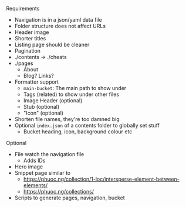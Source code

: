 Requirements
- Navigation is in a json/yaml data file
- Folder structure does not affect URLs
- Header image
- Shorter titles
- Listing page should be cleaner
- Pagination
- ./contents -> ./cheats
- ./pages
  - About
  - Blog? Links?
- Formatter support
  - `main-bucket`: The main path to show under
  - Tags (related) to show under other files
  - Image Header (optional)
  - Stub (optional)
  - "Icon" (optional)
- Shorten file names, they're too damned big
- Optional `index.json` of a contents folder to globally set stuff
  - Bucket heading, icon, background colour etc

Optional
- File watch the navigation file
  - Adds IDs
- Hero image
- Snippet page similar to
  - https://phuoc.ng/collection/1-loc/intersperse-element-between-elements/
  - https://phuoc.ng/collections/
- Scripts to generate pages, navigation, bucket

<!--
USEFUL LINKS

https://www.11ty.dev/docs/quicktips/local-plugin/

https://polyglot-tech-blog.netlify.app/en/
https://jenil.github.io/chota/
https://github.com/jeremydaly/eleventy-tailwind-template


## Plugins
https://www.npmjs.com/package/eleventy-plugin-atlasicons
https://www.npmjs.com/package/eleventy-plugin-i18n
https://www.npmjs.com/package/eleventy-multisite
https://www.npmjs.com/package/eleventy-plugin-unified
https://www.npmjs.com/package/eleventy-plugin-sharp
https://www.npmjs.com/package/eleventy-plugin-babel
https://www.npmjs.com/package/eleventy-plugin-post-stats
https://www.npmjs.com/package/@resoc/eleventy-plugin-social-image
https://www.npmjs.com/package/eleventy-plugin-markdown-shortcode
https://www.npmjs.com/package/eleventy-plugin-code-style-hooks
https://www.npmjs.com/package/eleventy-plugin-emoji
https://www.npmjs.com/package/eleventy-plugin-sharp-respimg
https://www.npmjs.com/package/eleventy-plugin-nesting-toc
https://www.npmjs.com/package/eleventy-plugin-embedded-demos
https://www.npmjs.com/package/@sardine/eleventy-plugin-tinyhtml
https://www.npmjs.com/package/eleventy-plugin-sass
https://www.npmjs.com/package/@tigersway/eleventy-plugin-ancestry
https://www.npmjs.com/package/eleventy-google-fonts
https://www.npmjs.com/package/@orchidjs/eleventy-plugin-ids
https://www.npmjs.com/package/eleventy-plugin-toc
https://www.npmjs.com/package/@fec/eleventy-plugin-remark
https://www.npmjs.com/package/eleventy-plugin-code-demo
https://www.npmjs.com/package/eleventy-plugin-embed-everything
https://www.npmjs.com/package/eleventy-plugin-pdfembed
https://www.npmjs.com/package/eleventy-plugin-edit-on-github
https://www.npmjs.com/package/eleventy-load
https://www.npmjs.com/package/eleventy-plugin-recent-changes
https://www.npmjs.com/package/eleventy-plugin-purgecss
https://www.npmjs.com/package/eleventy-plugin-typeset
https://www.npmjs.com/package/wikity
https://www.npmjs.com/package/eleventy-plugin-asciidoc
https://www.npmjs.com/package/eleventy-plugin-org
https://www.npmjs.com/package/eleventy-plugin-backlinks
https://www.npmjs.com/package/eleventy-plugin-poison
https://www.npmjs.com/package/eleventy-plugin-footnotes
https://www.npmjs.com/package/eleventy-plugin-plantuml
https://www.npmjs.com/package/eleventy-plugin-html-validate
https://www.npmjs.com/package/eleventy-hast-jsx
https://www.npmjs.com/package/eleventy-plugin-broken-links
https://www.npmjs.com/package/eleventy-plugin-page-assets
https://www.npmjs.com/package/eleventy-plugin-ignore
https://www.npmjs.com/package/eleventy-plugin-git-commit-date
https://www.npmjs.com/package/eleventy-plugin-social-share-card-generator
https://www.npmjs.com/package/eleventy-plugin-torchlight
https://www.npmjs.com/package/@code-blocks/eleventy-plugin

## Themes
https://github.com/5t3ph/moderncss-dot-dev
https://github.com/doka-guide/platform
  https://doka.guide/
  https://doka.guide/js/async-in-js/

https://www.builtatlightspeed.com/demo/phuocng-1loc

https://www.builtatlightspeed.com/theme/nachtfunke-basic-pattern-repository
  https://github.com/nachtfunke/basic-pattern-repository


https://patterns.helloyes.dev/
  https://github.com/nachtfunke/basic-pattern-repository

https://11ta.netlify.app/blog/

https://pack11ty.dev/
  https://github.com/nhoizey/pack11ty -->
